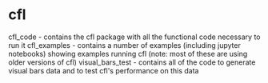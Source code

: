 # cfl
cfl_code - contains the cfl package with all the functional code necessary to run it
cfl_examples - contains a number of examples (including jupyter notebooks) showing examples running cfl (note: most of these are using older versions of cfl)
visual_bars_test - contains all of the code to generate visual bars data and to test cfl's performance on this data

 
